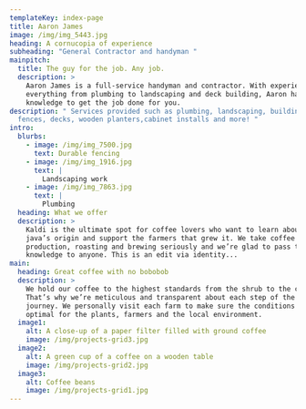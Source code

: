 ```yaml
---
templateKey: index-page
title: Aaron James
image: /img/img_5443.jpg
heading: A cornucopia of experience
subheading: "General Contractor and handyman "
mainpitch:
  title: The guy for the job. Any job.
  description: >
    Aaron James is a full-service handyman and contractor. With experience in
    everything from plumbing to landscaping and deck building, Aaron has the
    knowledge to get the job done for you.
description: " Services provided such as plumbing, landscaping, building of
  fences, decks, wooden planters,cabinet installs and more! "
intro:
  blurbs:
    - image: /img/img_7500.jpg
      text: Durable fencing
    - image: /img/img_1916.jpg
      text: |
        Landscaping work
    - image: /img/img_7863.jpg
      text: |
        Plumbing
  heading: What we offer
  description: >
    Kaldi is the ultimate spot for coffee lovers who want to learn about their
    java’s origin and support the farmers that grew it. We take coffee
    production, roasting and brewing seriously and we’re glad to pass that
    knowledge to anyone. This is an edit via identity...
main:
  heading: Great coffee with no bobobob
  description: >
    We hold our coffee to the highest standards from the shrub to the cup.
    That’s why we’re meticulous and transparent about each step of the coffee’s
    journey. We personally visit each farm to make sure the conditions are
    optimal for the plants, farmers and the local environment.
  image1:
    alt: A close-up of a paper filter filled with ground coffee
    image: /img/projects-grid3.jpg
  image2:
    alt: A green cup of a coffee on a wooden table
    image: /img/projects-grid2.jpg
  image3:
    alt: Coffee beans
    image: /img/projects-grid1.jpg
---
```

